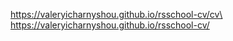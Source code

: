 https://valeryicharnyshou.github.io/rsschool-cv/cv\
https://valeryicharnyshou.github.io/rsschool-cv/
